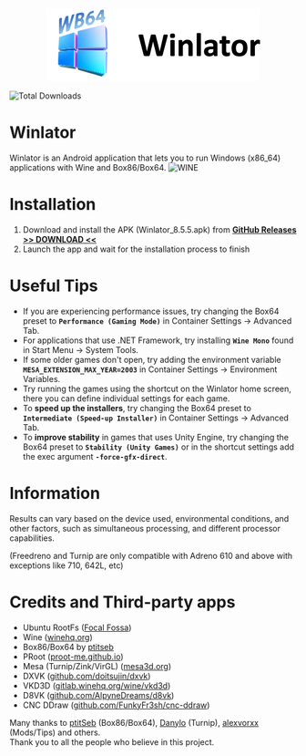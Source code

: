 <p align="center">
	<img src="logo.png" width="376" height="128" alt="Winlator Logo" />  
</p>

![Total Downloads](https://img.shields.io/badge/10M+-wb64?style=for-the-badge&logo=github&logoColor=white&logoSize=14&label=Total%20Downloads&labelColor=gray&color=66BA32)

# Winlator

Winlator is an Android application that lets you to run Windows (x86_64) applications with Wine and Box86/Box64.
![WINE](https://img.shields.io/badge/Wine%20Is%20Not%20an%20Emulator-F00000)

# Installation

1. Download and install the APK (Winlator_8.5.5.apk) from __[GitHub Releases >> DOWNLOAD <<](https://github.com/wb64dev/Winlator-WB64/releases)__
2. Launch the app and wait for the installation process to finish

# Useful Tips

- If you are experiencing performance issues, try changing the Box64 preset to __`Performance (Gaming Mode)`__ in Container Settings -> Advanced Tab.
- For applications that use .NET Framework, try installing __`Wine Mono`__ found in Start Menu -> System Tools.
- If some older games don't open, try adding the environment variable __`MESA_EXTENSION_MAX_YEAR=2003`__ in Container Settings -> Environment Variables.
- Try running the games using the shortcut on the Winlator home screen, there you can define individual settings for each game.
- To __speed up the installers__, try changing the Box64 preset to __`Intermediate (Speed-up Installer)`__ in Container Settings -> Advanced Tab.
- To __improve stability__ in games that uses Unity Engine, try changing the Box64 preset to __`Stability (Unity Games)`__ or in the shortcut settings add the exec argument __`-force-gfx-direct`__.

# Information

Results can vary based on the device used, environmental conditions, and other factors, such as simultaneous processing, and different processor capabilities. 

(Freedreno and Turnip are only compatible with Adreno 610 and above with exceptions like 710, 642L, etc)

# Credits and Third-party apps
- Ubuntu RootFs ([Focal Fossa](https://releases.ubuntu.com/focal))
- Wine ([winehq.org](https://www.winehq.org/))
- Box86/Box64 by [ptitseb](https://github.com/ptitSeb)
- PRoot ([proot-me.github.io](https://proot-me.github.io))
- Mesa (Turnip/Zink/VirGL) ([mesa3d.org](https://www.mesa3d.org))
- DXVK ([github.com/doitsujin/dxvk](https://github.com/doitsujin/dxvk))
- VKD3D ([gitlab.winehq.org/wine/vkd3d](https://gitlab.winehq.org/wine/vkd3d))
- D8VK ([github.com/AlpyneDreams/d8vk](https://github.com/AlpyneDreams/d8vk))
- CNC DDraw ([github.com/FunkyFr3sh/cnc-ddraw](https://github.com/FunkyFr3sh/cnc-ddraw))

Many thanks to [ptitSeb](https://github.com/ptitSeb) (Box86/Box64), [Danylo](https://blogs.igalia.com/dpiliaiev/tags/mesa/) (Turnip), [alexvorxx](https://github.com/alexvorxx) (Mods/Tips) and others.<br>
Thank you to all the people who believe in this project.
